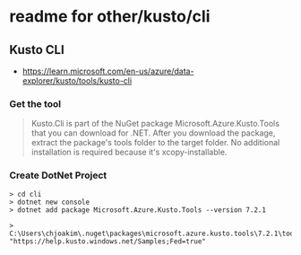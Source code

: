 # readme for other/kusto/cli 

## Kusto CLI

- https://learn.microsoft.com/en-us/azure/data-explorer/kusto/tools/kusto-cli


### Get the tool

> Kusto.Cli is part of the NuGet package Microsoft.Azure.Kusto.Tools that you can download for .NET.
> After you download the package, extract the package's tools folder to the target folder.
> No additional installation is required because it's xcopy-installable.

### Create DotNet Project

```
> cd cli
> dotnet new console
> dotnet add package Microsoft.Azure.Kusto.Tools --version 7.2.1

> C:\Users\chjoakim\.nuget\packages\microsoft.azure.kusto.tools\7.2.1\tools\net6.0\Kusto.Cli.exe "https://help.kusto.windows.net/Samples;Fed=true"
```

